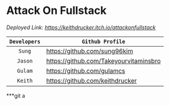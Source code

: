 # Attack On Fullstack

_Deployed Link: https://keithdrucker.itch.io/attackonfullstack_

| `Developers` | `Github Profile` |
| :------: | ------ |
| `Sung` | https://github.com/sung96kim |
| `Jason` | https://github.com/Takeyourvitaminsbro |
| `Gulam` | https://github.com/gulamcs |
| `Keith` | https://github.com/keithdrucker |

***git a